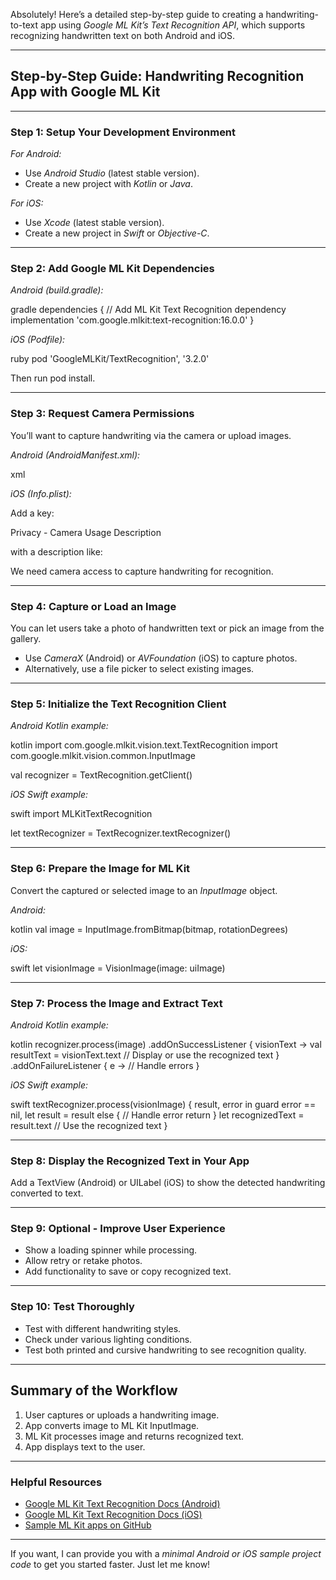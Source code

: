 Absolutely! Here’s a detailed step-by-step guide to creating a handwriting-to-text app using *Google ML Kit’s Text Recognition API*, which supports recognizing handwritten text on both Android and iOS.

---

## Step-by-Step Guide: Handwriting Recognition App with Google ML Kit

---

### Step 1: Setup Your Development Environment

*For Android:*

* Use *Android Studio* (latest stable version).
* Create a new project with *Kotlin* or *Java*.

*For iOS:*

* Use *Xcode* (latest stable version).
* Create a new project in *Swift* or *Objective-C*.

---

### Step 2: Add Google ML Kit Dependencies

*Android (build.gradle):*

gradle
dependencies {
    // Add ML Kit Text Recognition dependency
    implementation 'com.google.mlkit:text-recognition:16.0.0'
}


*iOS (Podfile):*

ruby
pod 'GoogleMLKit/TextRecognition', '3.2.0'


Then run pod install.

---

### Step 3: Request Camera Permissions

You’ll want to capture handwriting via the camera or upload images.

*Android (AndroidManifest.xml):*

xml
<uses-permission android:name="android.permission.CAMERA" />


*iOS (Info.plist):*

Add a key:


Privacy - Camera Usage Description


with a description like:


We need camera access to capture handwriting for recognition.


---

### Step 4: Capture or Load an Image

You can let users take a photo of handwritten text or pick an image from the gallery.

* Use *CameraX* (Android) or *AVFoundation* (iOS) to capture photos.
* Alternatively, use a file picker to select existing images.

---

### Step 5: Initialize the Text Recognition Client

*Android Kotlin example:*

kotlin
import com.google.mlkit.vision.text.TextRecognition
import com.google.mlkit.vision.common.InputImage

val recognizer = TextRecognition.getClient()


*iOS Swift example:*

swift
import MLKitTextRecognition

let textRecognizer = TextRecognizer.textRecognizer()


---

### Step 6: Prepare the Image for ML Kit

Convert the captured or selected image to an *InputImage* object.

*Android:*

kotlin
val image = InputImage.fromBitmap(bitmap, rotationDegrees)


*iOS:*

swift
let visionImage = VisionImage(image: uiImage)


---

### Step 7: Process the Image and Extract Text

*Android Kotlin example:*

kotlin
recognizer.process(image)
    .addOnSuccessListener { visionText ->
        val resultText = visionText.text
        // Display or use the recognized text
    }
    .addOnFailureListener { e ->
        // Handle errors
    }


*iOS Swift example:*

swift
textRecognizer.process(visionImage) { result, error in
    guard error == nil, let result = result else {
        // Handle error
        return
    }
    let recognizedText = result.text
    // Use the recognized text
}


---

### Step 8: Display the Recognized Text in Your App

Add a TextView (Android) or UILabel (iOS) to show the detected handwriting converted to text.

---

### Step 9: Optional - Improve User Experience

* Show a loading spinner while processing.
* Allow retry or retake photos.
* Add functionality to save or copy recognized text.

---

### Step 10: Test Thoroughly

* Test with different handwriting styles.
* Check under various lighting conditions.
* Test both printed and cursive handwriting to see recognition quality.

---

## Summary of the Workflow

1. User captures or uploads a handwriting image.
2. App converts image to ML Kit InputImage.
3. ML Kit processes image and returns recognized text.
4. App displays text to the user.

---

### Helpful Resources

* [Google ML Kit Text Recognition Docs (Android)](https://developers.google.com/ml-kit/vision/text-recognition/android)
* [Google ML Kit Text Recognition Docs (iOS)](https://developers.google.com/ml-kit/vision/text-recognition/ios)
* [Sample ML Kit apps on GitHub](https://github.com/googlesamples/mlkit)

---

If you want, I can provide you with a *minimal Android or iOS sample project code* to get you started faster. Just let me know!